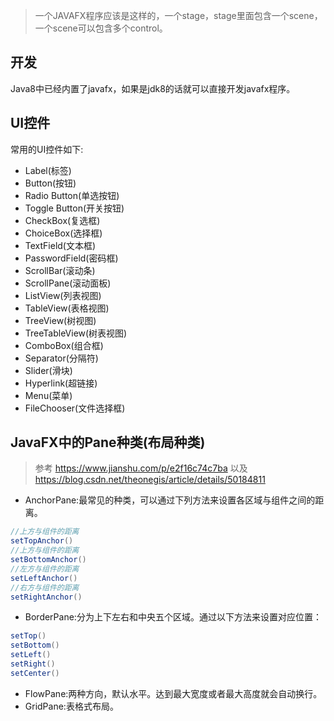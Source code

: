 > 一个JAVAFX程序应该是这样的，一个stage，stage里面包含一个scene，一个scene可以包含多个control。

## 开发
Java8中已经内置了javafx，如果是jdk8的话就可以直接开发javafx程序。

## UI控件
常用的UI控件如下:
* Label(标签)
* Button(按钮)
* Radio Button(单选按钮)
* Toggle Button(开关按钮)
* CheckBox(复选框)
* ChoiceBox(选择框)
* TextField(文本框)
* PasswordField(密码框)
* ScrollBar(滚动条)
* ScrollPane(滚动面板)
* ListView(列表视图)
* TableView(表格视图)
* TreeView(树视图)
* TreeTableView(树表视图)
* ComboBox(组合框)
* Separator(分隔符)
* Slider(滑块)
* Hyperlink(超链接)
* Menu(菜单)
* FileChooser(文件选择框)

## JavaFX中的Pane种类(布局种类)
> 参考 https://www.jianshu.com/p/e2f16c74c7ba 以及 https://blog.csdn.net/theonegis/article/details/50184811
* AnchorPane:最常见的种类，可以通过下列方法来设置各区域与组件之间的距离。
 
```java
//上方与组件的距离
setTopAnchor()          
//上方与组件的距离
setBottomAnchor()
//左方与组件的距离
setLeftAnchor()
//右方与组件的距离
setRightAnchor()
```
* BorderPane:分为上下左右和中央五个区域。通过以下方法来设置对应位置：
```java
setTop()
setBottom()
setLeft()
setRight()
setCenter()
```
* FlowPane:两种方向，默认水平。达到最大宽度或者最大高度就会自动换行。
* GridPane:表格式布局。